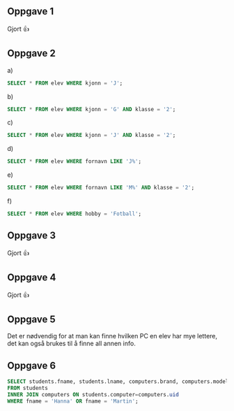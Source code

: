 ## Oppgave 1
Gjort 👍

## Oppgave 2
a)
```sql
SELECT * FROM elev WHERE kjonn = 'J';
```


b)
```sql
SELECT * FROM elev WHERE kjonn = 'G' AND klasse = '2';
```


c)
```sql
SELECT * FROM elev WHERE kjonn = 'J' AND klasse = '2';
```


d)
```sql
SELECT * FROM elev WHERE fornavn LIKE 'J%';
```


e)
```sql
SELECT * FROM elev WHERE fornavn LIKE 'M%' AND klasse = '2';
```


f)
```sql
SELECT * FROM elev WHERE hobby = 'Fotball';
```

## Oppgave 3
Gjort 👍

## Oppgave 4
Gjort 👍

## Oppgave 5
Det er nødvendig for at man kan finne hvilken PC en elev har mye lettere, det kan også brukes til å finne all annen info. 

## Oppgave 6
```sql
SELECT students.fname, students.lname, computers.brand, computers.model
FROM students
INNER JOIN computers ON students.computer=computers.uid
WHERE fname = 'Hanna' OR fname = 'Martin';
```
